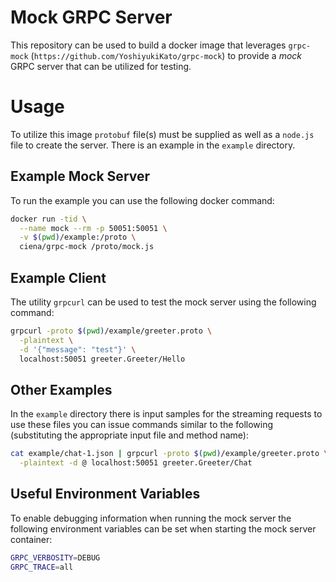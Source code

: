 # Mock GRPC Server
This repository can be used to build a docker image that leverages
`grpc-mock` (`https://github.com/YoshiyukiKato/grpc-mock`) to provide
a *mock* GRPC server that can be utilized for testing.

# Usage
To utilize this image `protobuf` file(s) must be supplied as well as
a `node.js` file to create the server. There is an example in the
`example` directory.

## Example Mock Server
To run the example you can use the following docker command:
```bash
docker run -tid \
  --name mock --rm -p 50051:50051 \
  -v $(pwd)/example:/proto \
  ciena/grpc-mock /proto/mock.js
```

## Example Client
The utility `grpcurl` can be used to test the mock server using the
following command:
```bash
grpcurl -proto $(pwd)/example/greeter.proto \
  -plaintext \
  -d '{"message": "test"}' \
  localhost:50051 greeter.Greeter/Hello
```

## Other Examples
In the `example` directory there is input samples for the streaming requests to use these files
you can issue commands similar to the following (substituting the appropriate input file and
method name):
```bash
cat example/chat-1.json | grpcurl -proto $(pwd)/example/greeter.proto \
  -plaintext -d @ localhost:50051 greeter.Greeter/Chat
```

## Useful Environment Variables
To enable debugging information when running the mock server the following
environment variables can be set when starting the mock server container:

```bash
GRPC_VERBOSITY=DEBUG
GRPC_TRACE=all
```
